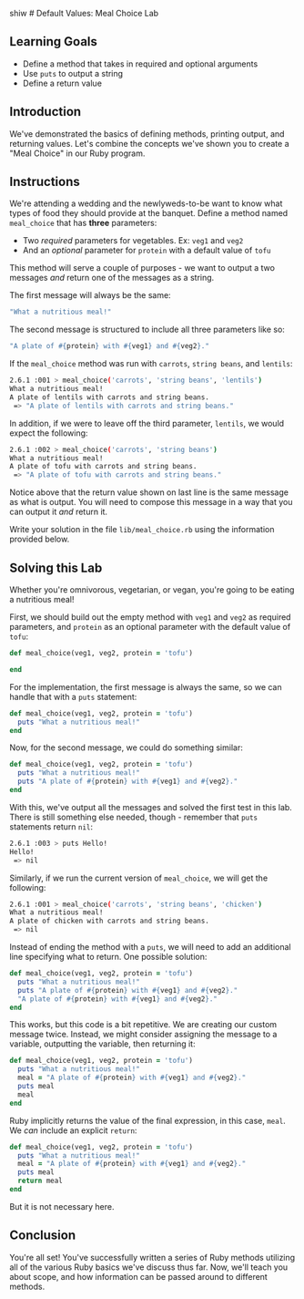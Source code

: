 shiw # Default Values: Meal Choice Lab

## Learning Goals

- Define a method that takes in required and optional arguments
- Use `puts` to output a string
- Define a return value

## Introduction

We've demonstrated the basics of defining methods, printing output, and
returning values. Let's combine the concepts we've shown you to create a "Meal
Choice" in our Ruby program.

## Instructions

We're attending a wedding and the newlyweds-to-be want to know what types of
food they should provide at the banquet. Define a method named `meal_choice`
that has **three** parameters:

- Two _required_ parameters for vegetables. Ex: `veg1` and `veg2`
- And an _optional_ parameter for `protein` with a default value of `tofu`

This method will serve a couple of purposes - we want to output a two
messages _and_ return one of the messages as a string.

The first message will always be the same:

```rb
"What a nutritious meal!"
```

The second message is structured to include all three parameters like so:

```rb
"A plate of #{protein} with #{veg1} and #{veg2}."
```

If the `meal_choice` method was run with `carrots`, `string beans`, and
`lentils`:

```sh
2.6.1 :001 > meal_choice('carrots', 'string beans', 'lentils')
What a nutritious meal!
A plate of lentils with carrots and string beans.
 => "A plate of lentils with carrots and string beans."
```

In addition, if we were to leave off the third parameter, `lentils`, we would
expect the following:

```sh
2.6.1 :002 > meal_choice('carrots', 'string beans')
What a nutritious meal!
A plate of tofu with carrots and string beans.
 => "A plate of tofu with carrots and string beans."
```

Notice above that the return value shown on last line is the same message as
what is output. You will need to compose this message in a way that you can
output it _and_ return it.

Write your solution in the file `lib/meal_choice.rb` using the information
provided below.

## Solving this Lab

Whether you're omnivorous, vegetarian, or vegan, you're going to be eating a
nutritious meal!

First, we should build out the empty method with `veg1` and `veg2` as required
parameters, and `protein` as an optional parameter with the default value of
`tofu`:

```rb
def meal_choice(veg1, veg2, protein = 'tofu')

end
```

For the implementation, the first message is always the same, so we can handle that
with a `puts` statement:

```rb
def meal_choice(veg1, veg2, protein = 'tofu')
  puts "What a nutritious meal!"
end
```

Now, for the second message, we could do something similar:

```rb
def meal_choice(veg1, veg2, protein = 'tofu')
  puts "What a nutritious meal!"
  puts "A plate of #{protein} with #{veg1} and #{veg2}."
end
```

With this, we've output all the messages and solved the first test in this lab. There
is still something else needed, though - remember that `puts` statements return `nil`:

```sh
2.6.1 :003 > puts Hello!
Hello!
 => nil
```

Similarly, if we run the current version of `meal_choice`, we will get the following:

```sh
2.6.1 :001 > meal_choice('carrots', 'string beans', 'chicken')
What a nutritious meal!
A plate of chicken with carrots and string beans.
 => nil
```

Instead of ending the method with a `puts`, we will need to add an additional
line specifying what to return. One possible  solution:

```rb
def meal_choice(veg1, veg2, protein = 'tofu')
  puts "What a nutritious meal!"
  puts "A plate of #{protein} with #{veg1} and #{veg2}."
  "A plate of #{protein} with #{veg1} and #{veg2}."
end
```

This works, but this code is a bit repetitive. We are creating our custom
message twice. Instead, we might consider assigning the message to a variable,
outputting the variable, then returning it:

```rb
def meal_choice(veg1, veg2, protein = 'tofu')
  puts "What a nutritious meal!"
  meal = "A plate of #{protein} with #{veg1} and #{veg2}."
  puts meal
  meal
end
```

Ruby implicitly returns the value of the final expression, in this case, `meal`.
We _can_ include an explicit `return`:

```rb
def meal_choice(veg1, veg2, protein = 'tofu')
  puts "What a nutritious meal!"
  meal = "A plate of #{protein} with #{veg1} and #{veg2}."
  puts meal
  return meal
end
```

But it is not necessary here.

## Conclusion

You're all set! You've successfully written a series of Ruby methods utilizing
all of the various Ruby basics we've discuss thus far. Now, we'll teach you
about scope, and how information can be passed around to different methods.
